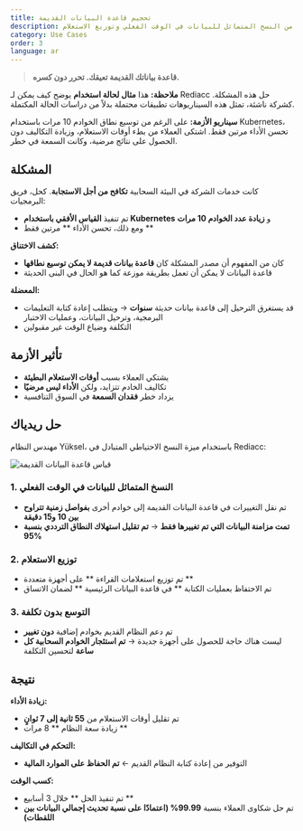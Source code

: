 ```yaml
---
title: تحجيم قاعدة البيانات القديمة
description: قم بتوسيع نطاق قواعد البيانات القديمة دون الترحيل من خلال الاستفادة من النسخ المتماثل للبيانات في الوقت الفعلي وتوزيع الاستعلام.
category: Use Cases
order: 3
language: ar
---
```


> **قاعدة بياناتك القديمة تعيقك. تحرر دون كسره.**

**ملاحظة:** هذا **مثال لحالة استخدام** يوضح كيف يمكن لـ Rediacc حل هذه المشكلة. كشركة ناشئة، تمثل هذه السيناريوهات تطبيقات محتملة بدلاً من دراسات الحالة المكتملة.

**سيناريو الأزمة:** على الرغم من توسيع نطاق الخوادم 10 مرات باستخدام Kubernetes، تحسن الأداء مرتين فقط. اشتكى العملاء من بطء أوقات الاستعلام، وزيادة التكاليف دون الحصول على نتائج مرضية، وكانت السمعة في خطر.

## المشكلة

كانت خدمات الشركة في البيئة السحابية **تكافح من أجل الاستجابة**. كحل، فريق البرمجيات: 
* تم تنفيذ **القياس الأفقي باستخدام Kubernetes** و **زيادة عدد الخوادم 10 مرات** 
* ومع ذلك، تحسن الأداء ** مرتين فقط **

**كشف الاختناق:** 
* كان من المفهوم أن مصدر المشكلة كان **قاعدة بيانات قديمة لا يمكن توسيع نطاقها** 
* قاعدة البيانات لا يمكن أن تعمل بطريقة موزعة كما هو الحال في البنى الحديثة

**المعضلة:** 
* قد يستغرق الترحيل إلى قاعدة بيانات حديثة **سنوات** → ويتطلب إعادة كتابة التعليمات البرمجية، وترحيل البيانات، وعمليات الاختبار 
* التكلفة وضياع الوقت غير مقبولين

## تأثير الأزمة

* يشتكي العملاء بسبب **أوقات الاستعلام البطيئة** 
* تكاليف الخادم تتزايد، ولكن **الأداء ليس مرضيًا** 
* يزداد خطر **فقدان السمعة** في السوق التنافسية

## حل ريدياك

مهندس النظام Yüksel، باستخدام ميزة النسخ الاحتياطي المتبادل في Rediacc:

![قياس قاعدة البيانات القديمة](/img/legacy-scaling.svg)

### 1. **النسخ المتماثل للبيانات في الوقت الفعلي** 
* تم نقل التغييرات في قاعدة البيانات القديمة إلى خوادم أخرى **بفواصل زمنية تتراوح بين 10 و15 دقيقة** 
* **تمت مزامنة البيانات التي تم تغييرها فقط** → **تم تقليل استهلاك النطاق الترددي بنسبة 95%**

### 2. **توزيع الاستعلام** 
* تم توزيع استعلامات القراءة ** على أجهزة متعددة ** 
* تم الاحتفاظ بعمليات الكتابة ** في قاعدة البيانات الرئيسية ** لضمان الاتساق

### 3. **التوسع بدون تكلفة** 
* تم دعم النظام القديم بخوادم إضافية **دون تغيير** 
* ليست هناك حاجة للحصول على أجهزة جديدة → **تم استئجار الخوادم السحابية كل ساعة** لتحسين التكلفة

## نتيجة

**زيادة الأداء:** 
* تم تقليل أوقات الاستعلام من **55 ثانية إلى 7 ثوانٍ** 
* زيادة سعة النظام ** 8 مرات **

**التحكم في التكاليف:** 
* التوفير من إعادة كتابة النظام القديم ← **تم الحفاظ على الموارد المالية**

**كسب الوقت:** 
* تم تنفيذ الحل ** خلال 3 أسابيع ** 
* تم حل شكاوى العملاء بنسبة **99.99% (اعتمادًا على نسبة تحديث إجمالي البيانات بين اللقطات)**